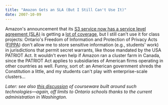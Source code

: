 ```yaml
---
title: "Amazon Gets an SLA (But I Still Can't Use It)"
date: 2007-10-09
---
```

Amazon's announcement that its <a href="http://aws.typepad.com/aws/2007/10/amazon-s3-at-yo.html">S3 service now has a service level agreement (SLA)</a> is getting a <a href="http://radar.oreilly.com/archives/2007/10/amazon_s3_gets.html">lot of coverage</a>, but I still can't use it for class projects: Ontario's Freedom of Information and Protection of Privacy Acts (<a href="http://www.accessandprivacy.gov.on.ca/english/act/index.html">FIPPA</a>) don't allow me to store sensitive information (e.g., students' work) in jurisdictions that permit secret warrants, like those mandated by the USA PATRIOT Act.  It wouldn't even help if Amazon ran a cluster farm in Canada, since the PATRIOT Act applies to subsidiaries of American firms operating in other countries as well. Funny, sort of: an American government shreds the Constitution a little, and my students can't play with enterprise-scale clusters…

<em>Later: see also <a href="http://radar.oreilly.com/archives/2007/10/google_ibm_give.html">this discussion</a> of courseware built around such technologies—again, off limits to Ontario schools thanks to the current administration in Washington.</em>
